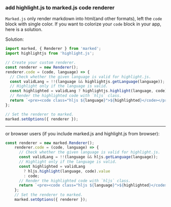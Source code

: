 ### add highlight.js to marked.js code renderer

`Marked.js` only render markdown into html(and other formats), left the `code` block with single color. If you want to colorize your `code` block in your app, here is a solution.

Solution:

```js
import marked, { Renderer } from 'marked';
import highlightjs from 'highlight.js';

// Create your custom renderer.
const renderer = new Renderer();
renderer.code = (code, language) => {
  // Check whether the given language is valid for highlight.js.
  const validLang = !!(language && highlightjs.getLanguage(language));
  // Highlight only if the language is valid.
  const highlighted = validLang ? highlightjs.highlight(language, code).value : code;
  // Render the highlighted code with `hljs` class.
  return `<pre><code class="hljs ${language}">${highlighted}</code></pre>`;
};

// Set the renderer to marked.
marked.setOptions({ renderer });
```
----

or browser users (if you include marked.js and highlight.js from browser):

```js
const renderer = new marked.Renderer();
    renderer.code = (code, language) => {
      // Check whether the given language is valid for highlight.js.
      const validLang = !!(language && hljs.getLanguage(language));
      // Highlight only if the language is valid.
      const highlighted = validLang
        ? hljs.highlight(language, code).value
        : code;
      // Render the highlighted code with `hljs` class.
      return `<pre><code class="hljs ${language}">${highlighted}</code></pre>`;
    };
    // Set the renderer to marked.
    marked.setOptions({ renderer });
```